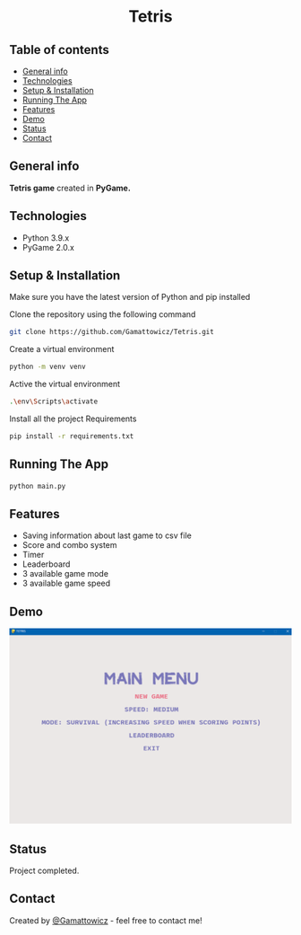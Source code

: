 <div align="center">
<h1 align="center">Tetris</h1></div>

## Table of contents
* [General info](#general-info)
* [Technologies](#technologies)
* [Setup & Installation](#setup-&-installation)
* [Running The App](#running-the-app)
* [Features](#features)
* [Demo](#demo)
* [Status](#status)
* [Contact](#contact)

## General info
**Tetris game** created in **PyGame.** 

## Technologies
* Python 3.9.x
* PyGame 2.0.x

## Setup & Installation
Make sure you have the latest version of Python and pip installed

Clone the repository using the following command
```bash
git clone https://github.com/Gamattowicz/Tetris.git
```
Create a virtual environment
```bash
python -m venv venv
```
Active the virtual environment
```bash
.\env\Scripts\activate
```
Install all the project Requirements
```bash
pip install -r requirements.txt
```

## Running The App
```bash
python main.py
```

## Features
* Saving information about last game to csv file
* Score and combo system
* Timer
* Leaderboard
* 3 available game mode
* 3 available game speed

## Demo
![gameplay.gif](gif/gameplay.gif)

## Status 
Project completed.

## Contact
Created by [@Gamattowicz](https://github.com/Gamattowicz) - feel free to contact me!
